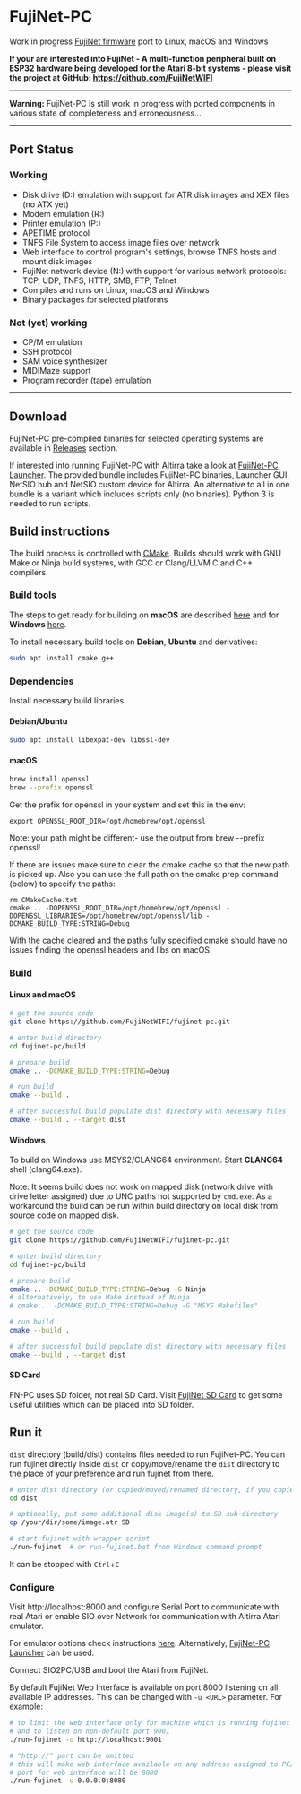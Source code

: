 FujiNet-PC   
===========

Work in progress [FujiNet firmware](https://github.com/FujiNetWIFI/fujinet-platformio) port to Linux, macOS and Windows

**If your are interested into FujiNet - A multi-function peripheral built on ESP32 hardware being developed for the Atari 8-bit systems - please visit the project at GitHub: https://github.com/FujiNetWIFI**

-------------------------------------------------------------------

**Warning:** FujiNet-PC is still work in progress with ported components in various state of completeness and erroneousness...

-------------------------------------------------------------------

## Port Status

### Working

- Disk drive (D:) emulation with support for ATR disk images and XEX files (no ATX yet)
- Modem emulation (R:)
- Printer emulation (P:)
- APETIME protocol
- TNFS File System to access image files over network
- Web interface to control program's settings, browse TNFS hosts and mount disk images
- FujiNet network device (N:) with support for various network protocols:
  TCP, UDP, TNFS, HTTP, SMB, FTP, Telnet
- Compiles and runs on Linux, macOS and Windows
- Binary packages for selected platforms

### Not (yet) working

- CP/M emulation
- SSH protocol
- SAM voice synthesizer
- MIDIMaze support
- Program recorder (tape) emulation

-------------------------------------------------------------------

## Download

FujiNet-PC pre-compiled binaries for selected operating systems are available in [Releases](https://github.com/FujiNetWIFI/fujinet-pc/releases) section.

If interested into running FujiNet-PC with Altirra take a look at [FujiNet-PC Launcher](https://github.com/a8jan/fujinet-pc-launcher). The provided bundle includes FujiNet-PC binaries, Launcher GUI, NetSIO hub and NetSIO custom device for Altirra. An alternative to all in one bundle is a variant which includes scripts only (no binaries). Python 3 is needed to run scripts.

## Build instructions

The build process is controlled with [CMake](https://cmake.org/). Builds should work with GNU Make or Ninja build systems, with GCC or Clang/LLVM C and C++ compilers.

### Build tools

The steps to get ready for building on **macOS** are described [here](macOS.md) and for **Windows** [here](Windows.md).

To install necessary build tools on **Debian**, **Ubuntu** and derivatives:

```sh
sudo apt install cmake g++
```

### Dependencies

Install necessary build libraries.

#### Debian/Ubuntu

```sh
sudo apt install libexpat-dev libssl-dev
```

#### macOS

```sh
brew install openssl
brew --prefix openssl
```
Get the prefix for openssl in your system and set this in the env:

```
export OPENSSL_ROOT_DIR=/opt/homebrew/opt/openssl
```
Note: your path might be different- use the output from brew --prefix openssl!

If there are issues make sure to clear the cmake cache so that the new path is picked up. Also you can use the full path on the cmake prep command (below) to specify the paths:
```
rm CMakeCache.txt 
cmake .. -DOPENSSL_ROOT_DIR=/opt/homebrew/opt/openssl -DOPENSSL_LIBRARIES=/opt/homebrew/opt/openssl/lib -DCMAKE_BUILD_TYPE:STRING=Debug
```
With the cache cleared and the paths fully specified cmake should have no issues finding the openssl headers and libs on macOS.



### Build

#### Linux and macOS

```sh
# get the source code
git clone https://github.com/FujiNetWIFI/fujinet-pc.git

# enter build directory
cd fujinet-pc/build

# prepare build
cmake .. -DCMAKE_BUILD_TYPE:STRING=Debug

# run build
cmake --build .

# after successful build populate dist directory with necessary files
cmake --build . --target dist
```



#### Windows

To build on Windows use MSYS2/CLANG64 environment. Start **CLANG64** shell (clang64.exe).

Note: It seems build does not work on mapped disk (network drive with drive letter assigned) due to UNC paths not supported by `cmd.exe`. As a workaround the build can be run within build directory on local disk from source code on mapped disk.

```sh
# get the source code
git clone https://github.com/FujiNetWIFI/fujinet-pc.git

# enter build directory
cd fujinet-pc/build

# prepare build
cmake .. -DCMAKE_BUILD_TYPE:STRING=Debug -G Ninja
# alternatively, to use Make instead of Ninja
# cmake .. -DCMAKE_BUILD_TYPE:STRING=Debug -G "MSYS Makefiles"

# run build
cmake --build .

# after successful build populate dist directory with necessary files
cmake --build . --target dist
```

#### SD Card

FN-PC uses SD folder, not real SD Card. Visit [FujiNet SD Card](https://github.com/FujiNetWIFI/fujinet-sd-card) to get some useful utilities which can be placed into SD folder.


## Run it

`dist` directory (build/dist) contains files needed to run FujiNet-PC. You can run fujinet directly inside `dist` or copy/move/rename the `dist` directory to the place of your preference and run fujinet from there.

```sh
# enter dist directory (or copied/moved/renamed directory, if you copied/moved/...), must be inside
cd dist

# optionally, put some additional disk image(s) to SD sub-directory
cp /your/dir/some/image.atr SD

# start fujinet with wrapper script
./run-fujinet  # or run-fujinet.bat from Windows command prompt
```

It can be stopped with `Ctrl`+`C`

### Configure

Visit http://localhost:8000 and configure Serial Port to communicate with real Atari or enable SIO over Network for communication with Altirra Atari emulator.

For emulator options check instructions [here](https://github.com/FujiNetWIFI/fujinet-emulator-bridge). Alternatively, [FujiNet-PC Launcher](https://github.com/a8jan/fujinet-pc-launcher) can be used.

Connect SIO2PC/USB and boot the Atari from FujiNet.

By default FujiNet Web Interface is available on port 8000 listening on all available IP addresses. This can be changed with `-u <URL>` parameter. For example:

```sh
# to limit the web interface only for machine which is running fujinet 
# and to listen on non-default port 9001
./run-fujinet -u http://localhost:9001

# "http://" part can be omitted
# this will make web interface available on any address assigned to PC/Mac/RPi
# port for web interface will be 8080
./run-fujinet -u 0.0.0.0:8080
```
